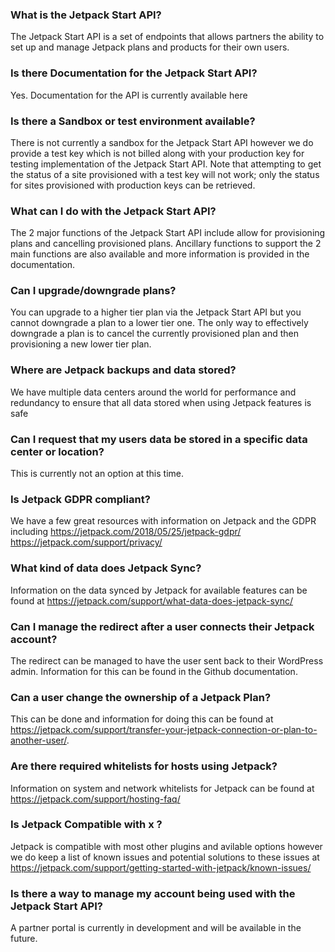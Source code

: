 ### What is the Jetpack Start API? ###
The Jetpack Start API is a set of endpoints that allows partners the ability to set up and manage Jetpack plans and products for their own users.

### Is there Documentation for the Jetpack Start API? ###
Yes. Documentation for the API is currently available here

### Is there a Sandbox or test environment available? ###
There is not currently a sandbox for the Jetpack Start API however we do provide a test key which is not billed along with your production key for testing implementation of the Jetpack Start API. Note that attempting to get the status of a site provisioned with a test key will not work; only the status for sites provisioned with production keys can be retrieved.

### What can I do with the Jetpack Start API? ###
The 2 major functions of the Jetpack Start API include allow for provisioning plans and cancelling provisioned plans. Ancillary functions to support the 2 main functions are also available and more information is provided in the documentation.

### Can I upgrade/downgrade plans? ###
You can upgrade to a higher tier plan via the Jetpack Start API but you cannot downgrade a plan to a lower tier one. The only way to effectively downgrade a plan is to cancel the currently provisioned plan and then provisioning a new lower tier plan.

### Where are Jetpack backups and data stored? ###
We have multiple data centers around the world for performance and redundancy to ensure that all data stored when using Jetpack features is safe

### Can I request that my users data be stored in a specific data center or location? ###
This is currently not an option at this time.

### Is Jetpack GDPR compliant? ###
We have a few great resources with information on Jetpack and the GDPR including
https://jetpack.com/2018/05/25/jetpack-gdpr/
https://jetpack.com/support/privacy/

### What kind of data does Jetpack Sync? ###
Information on the data synced by Jetpack for available features can be found at https://jetpack.com/support/what-data-does-jetpack-sync/

### Can I manage the redirect after a user connects their Jetpack account? ###
The redirect can be managed to have the user sent back to their WordPress admin. Information for this can be found in the Github documentation.

### Can a user change the ownership of a Jetpack Plan? ###
This can be done and information for doing this can be found at https://jetpack.com/support/transfer-your-jetpack-connection-or-plan-to-another-user/.

### Are there required whitelists for hosts using Jetpack? ###
Information on system and network whitelists for Jetpack can be found at https://jetpack.com/support/hosting-faq/

### Is Jetpack Compatible with x ? ###
Jetpack is compatible with most other plugins and avilable options however we do keep a list of known issues and potential solutions to these issues at https://jetpack.com/support/getting-started-with-jetpack/known-issues/

### Is there a way to manage my account being used with the Jetpack Start API? ###
A partner portal is currently in development and will be available in the future.



